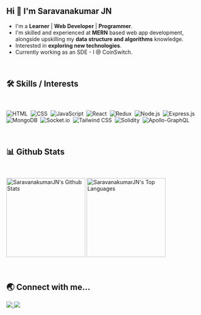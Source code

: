 ## Hi 👋 I'm Saravanakumar JN 
- I'm a **Learner** | **Web Developer** | **Programmer**. 
- I'm skilled and experienced at **MERN** based web app development, alongside upskilling my **data structure and algorithms** knowledge. 
- Interested in **exploring new technologies**. 
- Currently working as an SDE - I @ CoinSwitch.
<!-- - Checkout my [resume](https://drive.google.com/file/d/1LCu_MCYhcG5WTcRIIpPuKWfhgyjaiiAo/view?usp=sharing) -->

<br />

## :hammer_and_wrench: Skills / Interests

<br />

<div>

  ![HTML](https://img.shields.io/badge/html5%20-%23E34F26.svg?&style=for-the-badge&logo=html5&logoColor=white)&nbsp;
  ![CSS](https://img.shields.io/badge/css3%20-%231572B6.svg?&style=for-the-badge&logo=css3&logoColor=white)&nbsp;
  ![JavaScript](https://img.shields.io/badge/javascript%20-%23323330.svg?&style=for-the-badge&logo=javascript&logoColor=%23F7DF1E)&nbsp;
  ![React](https://img.shields.io/badge/react%20-%2320232a.svg?&style=for-the-badge&logo=react&logoColor=%2361DAFB)&nbsp;
  ![Redux](https://img.shields.io/badge/redux-%23593d88.svg?&style=for-the-badge&logo=redux&logoColor=white)&nbsp;
  ![Node.js](https://img.shields.io/badge/node.js%20-%2343853D.svg?&style=for-the-badge&logo=node.js&logoColor=white)&nbsp;
  ![Express.js](https://img.shields.io/badge/express.js-%23404d59.svg?style=for-the-badge&logo=express&logoColor=%2361DAFB)
  ![MongoDB](https://img.shields.io/badge/MongoDB-%234ea94b.svg?&style=for-the-badge&logo=mongodb&logoColor=white)&nbsp;
  ![Socket.io](https://img.shields.io/badge/-Socket.io-26C2A0?style=for-the-badge&logo=socket.io)&nbsp;
  ![Tailwind CSS](https://img.shields.io/badge/-Tailwind%20CSS-10172A?style=for-the-badge&logo=tailwindcss)&nbsp;
  ![Solidity](https://img.shields.io/badge/-Solidity-E4E4E5?style=for-the-badge&logo=solidity&logoColor=191919)&nbsp;
  ![Apollo-GraphQL](https://img.shields.io/badge/-ApolloGraphQL-311C87?style=for-the-badge&logo=apollo-graphql)&nbsp;

</div>

<br />

## :bar_chart: Github Stats

<br />

<!-- <a href="#">
  <img
    title="🔥 Get streak stats for your profile at git.io/streak-stats"
    alt="SaravanakumarJN's streak"
    src="https://github-readme-streak-stats.herokuapp.com/?user=SaravanakumarJN"
  />
</a> -->
<img
  alt="SaravanakumarJN's Github Stats"
  src="https://github-readme-stats.vercel.app/api?username=saravanakumarjn"
  height="207px"
/>
<img
  alt="SaravanakumarJN's Top Languages"
  src="https://github-readme-stats.vercel.app/api/top-langs/?username=saravanakumarjn"
  height="207px"
/>

<br />

## :earth_asia: Connect with me...

<p>
  <a href="https://www.linkedin.com/in/saravanakumar-nagaraj/">
    <img
      src="https://img.shields.io/badge/-LINKEDIN-0077B5?style=for-the-badge&logo=linkedin&logoColor=white"
    />
  </a>
  <a href="mailto:saravanajnkumar@gmail.com">
    <img
      src="https://img.shields.io/badge/-GMAIL-D14836?style=for-the-badge&logo=gmail&logoColor=white"
    />
  </a>
<!--   <a href="https://saravanakumar-nagaraj.vercel.app/">
    <img
      src="https://img.shields.io/badge/-PORTFOLIO-000000?style=for-the-badge&logo=react&logoColor=white"
    />
  </a> -->
</p>
